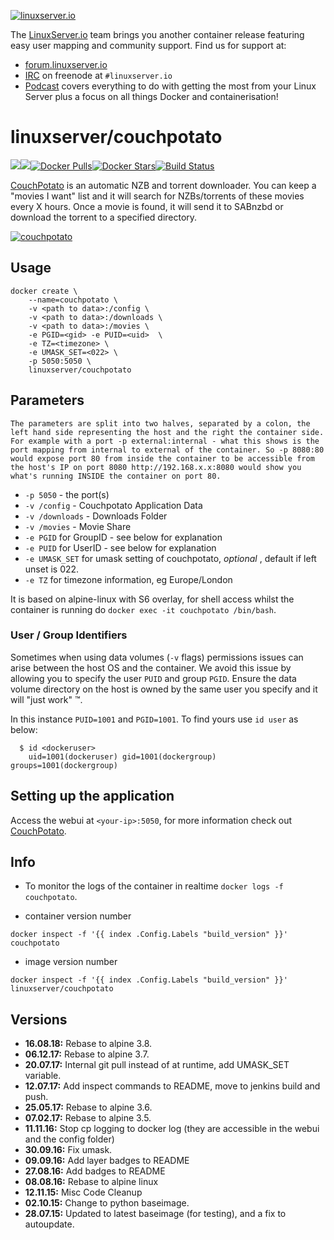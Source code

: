 [linuxserverurl]: https://linuxserver.io
[forumurl]: https://forum.linuxserver.io
[ircurl]: https://www.linuxserver.io/irc/
[podcasturl]: https://www.linuxserver.io/podcast/
[appurl]: https://couchpota.to/
[hub]: https://hub.docker.com/r/linuxserver/couchpotato/

[![linuxserver.io](https://raw.githubusercontent.com/linuxserver/docker-templates/master/linuxserver.io/img/linuxserver_medium.png)][linuxserverurl]

The [LinuxServer.io][linuxserverurl] team brings you another container release featuring easy user mapping and community support. Find us for support at:
* [forum.linuxserver.io][forumurl]
* [IRC][ircurl] on freenode at `#linuxserver.io`
* [Podcast][podcasturl] covers everything to do with getting the most from your Linux Server plus a focus on all things Docker and containerisation!

# linuxserver/couchpotato
[![](https://images.microbadger.com/badges/version/linuxserver/couchpotato.svg)](https://microbadger.com/images/linuxserver/couchpotato "Get your own version badge on microbadger.com")[![](https://images.microbadger.com/badges/image/linuxserver/couchpotato.svg)](https://microbadger.com/images/linuxserver/couchpotato "Get your own image badge on microbadger.com")[![Docker Pulls](https://img.shields.io/docker/pulls/linuxserver/couchpotato.svg)][hub][![Docker Stars](https://img.shields.io/docker/stars/linuxserver/couchpotato.svg)][hub][![Build Status](https://ci.linuxserver.io/buildStatus/icon?job=Docker-Builders/x86-64/x86-64-couchpotato)](https://ci.linuxserver.io/job/Docker-Builders/job/x86-64/job/x86-64-couchpotato/)

[CouchPotato](https://couchpota.to) is an automatic NZB and torrent downloader. You can keep a "movies I want" list and it will search for NZBs/torrents of these movies every X hours. Once a movie is found, it will send it to SABnzbd or download the torrent to a specified directory.

[![couchpotato](https://couchpota.to/media/images/full.png)][appurl]

## Usage

```
docker create \
	--name=couchpotato \
	-v <path to data>:/config \
	-v <path to data>:/downloads \
	-v <path to data>:/movies \
	-e PGID=<gid> -e PUID=<uid>  \
	-e TZ=<timezone> \
	-e UMASK_SET=<022> \
	-p 5050:5050 \
	linuxserver/couchpotato
```

## Parameters

`The parameters are split into two halves, separated by a colon, the left hand side representing the host and the right the container side. 
For example with a port -p external:internal - what this shows is the port mapping from internal to external of the container.
So -p 8080:80 would expose port 80 from inside the container to be accessible from the host's IP on port 8080
http://192.168.x.x:8080 would show you what's running INSIDE the container on port 80.`


* `-p 5050` - the port(s)
* `-v /config` - Couchpotato Application Data
* `-v /downloads` - Downloads Folder
* `-v /movies` - Movie Share
* `-e PGID` for GroupID - see below for explanation
* `-e PUID` for UserID - see below for explanation
* `-e UMASK_SET` for umask setting of couchpotato, *optional* , default if left unset is 022.
* `-e TZ` for timezone information, eg Europe/London

It is based on alpine-linux with S6 overlay, for shell access whilst the container is running do `docker exec -it couchpotato /bin/bash`.

### User / Group Identifiers

Sometimes when using data volumes (`-v` flags) permissions issues can arise between the host OS and the container. We avoid this issue by allowing you to specify the user `PUID` and group `PGID`. Ensure the data volume directory on the host is owned by the same user you specify and it will "just work" ™.

In this instance `PUID=1001` and `PGID=1001`. To find yours use `id user` as below:

```
  $ id <dockeruser>
    uid=1001(dockeruser) gid=1001(dockergroup) groups=1001(dockergroup)
```

## Setting up the application
Access the webui at `<your-ip>:5050`, for more information check out [CouchPotato](https://couchpota.to).

## Info

* To monitor the logs of the container in realtime `docker logs -f couchpotato`.

* container version number 

`docker inspect -f '{{ index .Config.Labels "build_version" }}' couchpotato`

* image version number

`docker inspect -f '{{ index .Config.Labels "build_version" }}' linuxserver/couchpotato`

## Versions

+ **16.08.18:** Rebase to alpine 3.8. 
+ **06.12.17:** Rebase to alpine 3.7. 
+ **20.07.17:** Internal git pull instead of at runtime, add UMASK_SET variable.
+ **12.07.17:** Add inspect commands to README, move to jenkins build and push.
+ **25.05.17:** Rebase to alpine 3.6. 
+ **07.02.17:** Rebase to alpine 3.5. 
+ **11.11.16:** Stop cp logging to docker log (they are accessible in the webui and the config folder)
+ **30.09.16:** Fix umask.
+ **09.09.16:** Add layer badges to README
+ **27.08.16:** Add badges to README
+ **08.08.16:** Rebase to alpine linux
+ **12.11.15:** Misc Code Cleanup
+ **02.10.15:** Change to python baseimage. 
+ **28.07.15:** Updated to latest baseimage (for testing), and a fix to autoupdate.
